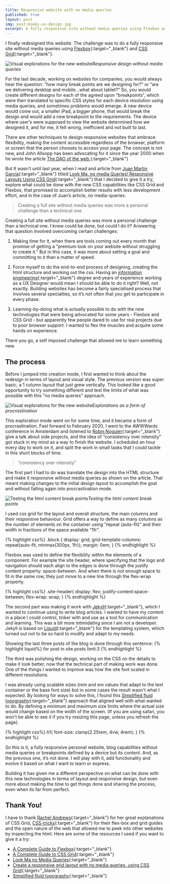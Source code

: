 ```yaml
---
title: Responsive website with no media queries
published: true
layout: post
img: post-books-ux-design.jpg
excerpt: A fully responsive site without media queries using Flexbox and CSS Grid.
---
```

I finally redesigned this website. The challenge was to do a fully responsive site without media queries using [Flexbox](https://css-tricks.com/snippets/css/a-guide-to-flexbox/){:target="_blank"} and [CSS Grid](https://css-tricks.com/snippets/css/complete-guide-grid/){:target="_blank"}.

![Visual explorations for the new  website]({{site.baseurl}}/images/responsive-no-media.gif)*Responsive design without media queries*

For the last decade, working on websites for companies, you would always hear the question: “how many break points are we designing for?” or “are we delivering desktop and mobile…what about tablet?” So, you would create different designs for each of the agreed upon “breakpoints”, which were then translated to specific CSS styles for each device resolution using media queries, and sometimes problems would emerge. A new device would come out, a smaller iPad, a bigger phone, that would break the design and would add a new breakpoint to the requirements. The device where user’s were supposed to view the website determined how we designed it, and for me, it felt wrong, inefficient and not built to last.

There are other techniques to design responsive websites that embrace flexibility, making the content accessible regardless of the browser, platform or screen that the person chooses to access your page. The concept is not new, and John Allsopp has been advocating for it since the year 2000 when he wrote the article [The DAO of the web.](https://alistapart.com/article/dao/){:target="_blank"}

But It wasn’t until last year, when I read and article from [Juan Martin García](https://www.juangarcia.design){:target="_blank"} titled [Look Ma, no media Queries! Responsive Layouts Using CSS Grid](https://css-tricks.com/look-ma-no-media-queries-responsive-layouts-using-css-grid/){:target="_blank"} that I decided to give it a try, explore what could be done with the new CSS capabilities like CSS Grid and Flexbox, that promised to accomplish better results with less development effort, and in the case of Juan’s article, no media-queries.

>Creating a full site without media queries was more a personal challenge than a technical one

Creating a full site without media queries was more a personal challenge than a technical one. I knew could be done, but could I do it? Answering that question involved overcoming certain challenges:

1. Making time for it, when there are tools coming out every month that promise of getting a “premium look on your website without struggling to create it.” But in this case, it was more about setting a goal and committing to it than a matter of speed.

2. Force myself to do the end-to-end process of designing, creating the html structure and working out the css. Having an [information engineering](https://en.wikipedia.org/wiki/Information_engineering){:target="_blank"} degree and years of experience working as a UX Designer would mean I should be able to do it right? Well, not exactly. Building websites has become a fairly specialised process that involves several specialties, so it’s not often that you get to participate in every phase.

3. Learning-by-doing what is actually possible to do with the new technologies that were being advocated for some years - Flexbox and CSS Grid - but apparently few people dared to use for real projects due to poor browser support. I wanted to flex the muscles and acquire some hands on experience.

There you go, a self imposed challenge that allowed me to learn something new.

## The process
Before I jumped into creation mode, I first wanted to think about the redesign in terms of layout and visual style. The previous version was super basic, a 1 column layout that just grew vertically. This looked like a good opportunity to try something different and test the limits of what was possible with this "no media queries" approach.

![Visual explorations for the new  website]({{site.baseurl}}/images/post-responsive-explorations.jpg)*Explorations as a form of procrastination*

This exploration mode went on for some time, and it became a form of procrastination. Fast forward to February 2020, I went to the AWWWards conference in Amsterdam and listened to [Robin Noguier](https://robin-noguier.com){:target="_blank"} give a talk about side projects, and the idea of “consistency over intensity” got stuck in my mind as a way to finish the website. I scheduled an hour every day to work on it, and split the work in small tasks that I could tackle in this short blocks of time.

>“consistency over intensity”

The first part I had to do was translate the design into the HTML structure and make it responsive without media queries as shown on the article. That meant making changes to the initial design layout to accomplish the goal and without falling again into procrastination mode.

![Testing the html content break points]({{site.baseurl}}/images/video-responsive-no-media2.gif)*Testing the html content break points*

I used css grid for the layout and overall structure, the main columns and their responsive behaviour. Grid offers a way to define as many columns as the number of elements on the container using ”repeat (auto-fit)” and their width in fractions of the space available “1fr”.

{% highlight css%}
.block {
  display: grid;
  grid-template-columns: repeat(auto-fit, minmax(300px, 1fr));
  margin: 0em;
}
{% endhighlight %}


Flexbox was used to define the flexibility within the elements of a component. For example the site header, where specifying that the logo and navigation should each align to the edges is done through the justify content property: space-between. And when there is not enough space to fit in the same row, they just move to a new line through the flex-wrap property.

{% highlight css%}
.site-header{
  display: flex;
  justify-content:space-between;
  flex-wrap: wrap;
  }
{% endhighlight %}

The second part was making it work with [Jekyll](https://jekyllrb.com){:target="_blank"}, which I wanted to continue using to write blog articles. I wanted to have my content in a place I could control, tinker with and use as a tool for communication and learning. This was a bit more intimidating since I am not a developer. Jekyll is based on [Liquid](https://shopify.github.io/liquid/){:target="_blank"} for the templating system, which turned out not to be so hard to modify and adapt to my needs.

Showing the last three posts of the blog is done through this sentence:
{% highlight liquid%}
for post in site.posts limit:3
{% endhighlight %}
<!-- ![Writing the CSS]({{site.baseurl}}/images/post-responsive-css-atom.png)*Writing the html and CSS in Atom, it's a bit messy, I know* -->

The third was polishing the design, working on the CSS on the details to make it look better, now that the technical part of making work was done. One of the things I wanted to improve was how the site font scaled in different resolutions.

I was already using scalable sizes (rem and em values that adapt to the text container or the base font size) but in some cases the result wasn't what I expected. By looking for ways to solve this, I found this [Simplified fluid typography](https://css-tricks.com/simplified-fluid-typography/){:target="_blank"} approach that aligned well with what wanted to do. By defining a minimum and maximum size limits where the actual size would change based on the width of the screen. (If you are using safari, you won't be able to see it if you try resizing this page, unless you refresh the page).

{% highlight css%}
h1{
font-size: clamp(2.25rem, 4vw, 4rem);
}
{% endhighlight %}

So this is it, a fully responsive personal website, blog capabilities without media queries or breakpoints defined by a device but its content. And, as the previous one, it’s not done. I will play with it, add functionality and evolve it based on what I want to learn or express.

Building it has given me a different perspective on what can be done with this new technologies in terms of layout and responsive design, but even more about making the time to get things done and sharing the process, even when its far from perfect.

## Thank You!

I have to thank [Rachel Andrews](https://rachelandrew.co.uk){:target="_blank"} for her great explanations of CSS Grid, [CSS-tricks](https://css-tricks.com){:target="_blank"} for their flex-box and grid guides and the open nature of the web that allowed me to peek into other websites by inspecting the html. Here are some of the resources I used if you want to give it a try:

- [A Complete Guide to Flexbox](https://css-tricks.com/snippets/css/a-guide-to-flexbox/){:target="_blank"}
- [A Complete Guide to CSS Grid](https://css-tricks.com/snippets/css/complete-guide-grid/){:target="_blank"}
- [Look Ma no Media Queries](https://css-tricks.com/look-ma-no-media-queries-responsive-layouts-using-css-grid/){:target="_blank"}
- [Create a responsive grid layout with no media queries, using CSS Grid](https://hankchizljaw.com/wrote/create-a-responsive-grid-layout-with-no-media-queries-using-css-grid/){:target="_blank"}
- [Simplified fluid typography](https://css-tricks.com/simplified-fluid-typography/){:target="_blank"}
